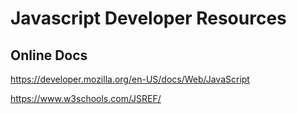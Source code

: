 # Javascript Developer Resources

## Online Docs

https://developer.mozilla.org/en-US/docs/Web/JavaScript

https://www.w3schools.com/JSREF/
